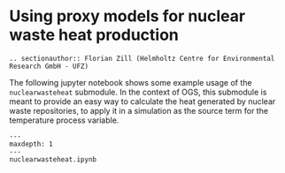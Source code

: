 # Using proxy models for nuclear waste heat production

```{eval-rst}
.. sectionauthor:: Florian Zill (Helmholtz Centre for Environmental Research GmbH - UFZ)
```

The following jupyter notebook shows some example usage of the `nuclearwasteheat` submodule.
In the context of OGS, this submodule is meant to provide an easy way to calculate
the heat generated by nuclear waste repositories, to apply it in a simulation as
the source term for the temperature process variable.

```{toctree}
---
maxdepth: 1
---
nuclearwasteheat.ipynb
```
